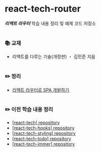 # react-tech-router
***리액트 라우터*** 학습 내용 정리 및 예제 코드 저장소
<br>
<br>

### 📚 교재
- 리액트를 다루는 기술(개정판) ・ 김민준 지음<br>
  <br>

### ✏️ 정리
- [리액트 라우터로 SPA 개발하기](https://ssena.notion.site/13-SPA-f6e010ca66534a15b3f792f9d073510c)<br>
  <br>

### ✏️ 이전 학습 내용 정리
- [[react-tech] repository](https://github.com/LimSeNa/react-tech)<br>
- [[react-tech-hooks] repository](https://github.com/LimSeNa/react-tech-hooks)<br>
- [[react-tech-styling] repository](https://github.com/LimSeNa/react-tech-styling)<br>
- [[react-tech-todo] repository](https://github.com/LimSeNa/react-tech-todo)<br>
- [[react-tech-immer] repository](https://github.com/LimSeNa/react-tech-immer)<br>